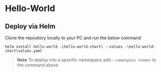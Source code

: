 # Hello-World

## Deploy via Helm
Clone the repository locally to your PC and run the below command

```
helm install hello-world .\hello-world-chart\ --values .\hello-world-chart\values.yaml
```

> **Note** 
> To deploy into a specific namespace add `--namespace <name>` to the command above